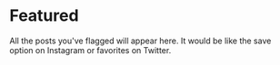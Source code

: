 # Featured

All the posts you've flagged will appear here. It would be like the save option on Instagram or favorites on Twitter.
